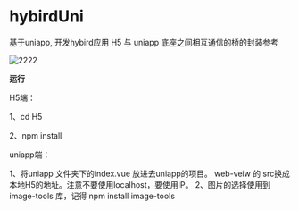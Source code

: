 # hybirdUni
基于uniapp,  开发hybird应用 H5 与 uniapp 底座之间相互通信的桥的封装参考


![2222](https://user-images.githubusercontent.com/16436933/151478726-b7f2499e-f945-4397-a11a-5e7bf4c8b0e8.gif)


**运行**

H5端：

1、cd H5

2、npm install

uniapp端：

1、将uniapp 文件夹下的index.vue 放进去uniapp的项目。 web-veiw 的 src换成本地H5的地址。注意不要使用localhost，要使用IP。
2、图片的选择使用到 image-tools 库，记得 npm install image-tools





